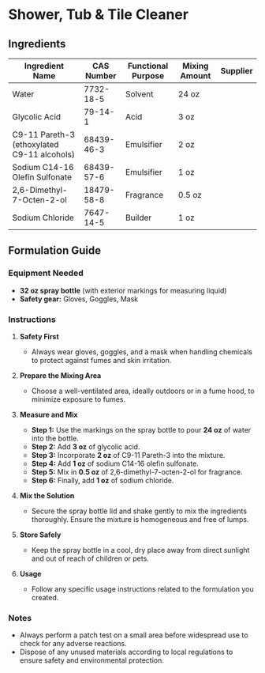 # Shower, Tub & Tile Cleaner

## Ingredients

| Ingredient Name                             | CAS Number | Functional Purpose | Mixing Amount | **Supplier** |
| ------------------------------------------- | ---------- | ------------------ | ------------- | ------------ |
| Water                                       | 7732-18-5  | Solvent            | 24 oz         |              |
| Glycolic Acid                               | 79-14-1    | Acid               | 3 oz          |              |
| C9-11 Pareth-3 (ethoxylated C9-11 alcohols) | 68439-46-3 | Emulsifier         | 2 oz          |              |
| Sodium C14-16 Olefin Sulfonate              | 68439-57-6 | Emulsifier         | 1 oz          |              |
| 2,6-Dimethyl-7-Octen-2-ol                   | 18479-58-8 | Fragrance          | 0.5 oz        |              |
| Sodium Chloride                             | 7647-14-5  | Builder            | 1 oz          |              |

## Formulation Guide

### Equipment Needed

- **32 oz spray bottle** (with exterior markings for measuring liquid)
- **Safety gear:** Gloves, Goggles, Mask

### Instructions

1. **Safety First**

   - Always wear gloves, goggles, and a mask when handling chemicals to protect against fumes and skin irritation.

2. **Prepare the Mixing Area**

   - Choose a well-ventilated area, ideally outdoors or in a fume hood, to minimize exposure to fumes.

3. **Measure and Mix**

   - **Step 1:** Use the markings on the spray bottle to pour **24 oz** of water into the bottle.
   - **Step 2:** Add **3 oz** of glycolic acid.
   - **Step 3:** Incorporate **2 oz** of C9-11 Pareth-3 into the mixture.
   - **Step 4:** Add **1 oz** of sodium C14-16 olefin sulfonate.
   - **Step 5:** Mix in **0.5 oz** of 2,6-dimethyl-7-octen-2-ol for fragrance.
   - **Step 6:** Finally, add **1 oz** of sodium chloride.

4. **Mix the Solution**

   - Secure the spray bottle lid and shake gently to mix the ingredients thoroughly. Ensure the mixture is homogeneous and free of lumps.

5. **Store Safely**

   - Keep the spray bottle in a cool, dry place away from direct sunlight and out of reach of children or pets.

6. **Usage**
   - Follow any specific usage instructions related to the formulation you created.

### Notes

- Always perform a patch test on a small area before widespread use to check for any adverse reactions.
- Dispose of any unused materials according to local regulations to ensure safety and environmental protection.
